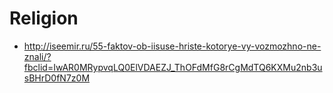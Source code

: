# Religion

- http://iseemir.ru/55-faktov-ob-iisuse-hriste-kotorye-vy-vozmozhno-ne-znali/?fbclid=IwAR0MRypvqLQ0ElVDAEZJ_ThOFdMfG8rCgMdTQ6KXMu2nb3usBHrD0fN7z0M
